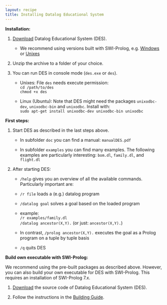 ```yaml
---
layout: recipe
title: Installing Datalog Educational System
---
```


**Installation:**

1. [Download](https://www.fdi.ucm.es/profesor/fernan/des/html/download.html) Datalog Educational System (DES).

   * We recommend using versions built with SWI-Prolog, e.g. [Windows](https://sourceforge.net/projects/des/files/des/des6.3/DES6.3ACIDE0.17Windows64SWI.zip/download) or [Unixes](https://sourceforge.net/projects/des/files/des/des6.3/DES6.3ACIDE0.17UnixesSWI.zip/download)
   
2. Unzip the archive to a folder of your choice.

3. You can run DES in console mode (`des.exe` or `des`).

   * Unixes: File `des` needs execute permission:  
    `cd /path/to/des`  
    `chmod +x des`

   * Linux (Ubuntu): Note that DES might need the packages `unixodbc-dev`, `unixodbc-bin` and `unixodbc`. Install with:  
   `sudo apt-get install unixodbc-dev unixodbc-bin unixodbc`

**First steps:**

1. Start DES as described in the last steps above.
 
    * In subfolder `doc` you can find a manual: `manualDES.pdf`
 
    * In subfolder `examples` you can find many examples. The following examples are particularly interesting: 
      `bom.dl`, `family.dl`, and `flight.dl`

2. After starting DES: 
    * `/help` gives you an overview of all the available commands. Particularly important are:
    * `/r file`         loads a (e.g.) datalog program
    * `/datalog goal`   solves a goal based on the loaded program

    * example:  
      `/r examples/family.dl`  
      `/datalog ancestor(X,Y).`   (or just: `ancestor(X,Y).`)

    * In contrast, `/prolog ancestor(X,Y).` executes the goal as a Prolog program on a tuple by tuple basis
    
    * `/q`              quits DES 

**Build own executable with SWI-Prolog:**

We recommend using the pre-built packages as described above. However, you can also build your own executable for DES
with SWI-Prolog. This requires an installation of SWI-Prolog 7.x.

1. [Download](https://sourceforge.net/projects/des/files/des/des6.3/DES6.3SWI.zip/download) the source code of Datalog Educational System (DES).

2. Follow the instructions in the [Building Guide](https://sourceforge.net/projects/des/files/des/des6.3/Building_executables_SWI-Prolog.txt/download).
